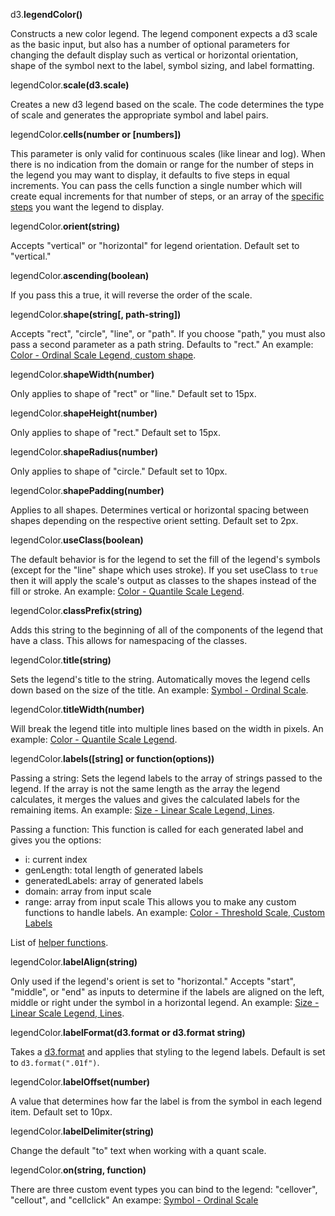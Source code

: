 d3.**legendColor()**

Constructs a new color legend. The legend component expects a d3 scale as the basic input, but also has a number of optional parameters for changing the default display such as vertical or horizontal orientation, shape of the symbol next to the label, symbol sizing, and label formatting.

legendColor.**scale(d3.scale)**

Creates a new d3 legend based on the scale. The code determines the type of scale and generates the appropriate symbol and label pairs.

legendColor.**cells(number or [numbers])**

This parameter is only valid for continuous scales (like linear and log). When there is no indication from the domain or range for the number of steps in the legend you may want to display, it defaults to five steps in equal increments. You can pass the cells function a single number which will create equal increments for that number of steps, or an array of the [specific steps](#color-linear-custom) you want the legend to display.

legendColor.**orient(string)**

Accepts "vertical" or "horizontal" for legend orientation. Default set to "vertical."

legendColor.**ascending(boolean)**

If you pass this a true, it will reverse the order of the scale.

legendColor.**shape(string[, path-string])**

Accepts "rect", "circle", "line", or "path". If you choose "path," you must also pass a second parameter as a path string. Defaults to "rect." An example: [Color - Ordinal Scale Legend, custom shape](#color-ordinal).

legendColor.**shapeWidth(number)**

Only applies to shape of "rect" or "line." Default set to 15px.

legendColor.**shapeHeight(number)**

Only applies to shape of "rect." Default set to 15px.

legendColor.**shapeRadius(number)**

Only applies to shape of "circle." Default set to 10px.

legendColor.**shapePadding(number)**

Applies to all shapes. Determines vertical or horizontal spacing between shapes depending on the respective orient setting. Default set to 2px.

legendColor.**useClass(boolean)**

The default behavior is for the legend to set the fill of the legend's symbols (except for the "line" shape which uses stroke). If you set useClass to `true` then it will apply the scale's output as classes to the shapes instead of the fill or stroke. An example: [Color - Quantile Scale Legend](#color-quant).

legendColor.**classPrefix(string)**

Adds this string to the beginning of all of the components of the legend that have a class. This allows for namespacing of the classes.

legendColor.**title(string)**

Sets the legend's title to the string. Automatically moves the legend cells down based on the size of the title. An example: [Symbol - Ordinal Scale](#symbol-ordinal).

legendColor.**titleWidth(number)**

Will break the legend title into multiple lines based on the width in pixels. An example: [Color - Quantile Scale Legend](#color-quant).

legendColor.**labels([string] or function(options))**

Passing a string:
Sets the legend labels to the array of strings passed to the legend. If the array is not the same length as the array the legend calculates, it merges the values and gives the calculated labels for the remaining items. An example: [Size - Linear Scale Legend, Lines](#size-line).

Passing a function:
This function is called for each generated label and gives you the options:
- i: current index
- genLength: total length of generated labels
- generatedLabels: array of generated labels
- domain: array from input scale
- range: array from input scale
This allows you to make any custom functions to handle labels. An example: [Color - Threshold Scale, Custom Labels](#color-threshold)

List of [helper functions](#helpers).

legendColor.**labelAlign(string)**

Only used if the legend's orient is set to "horizontal." Accepts "start", "middle", or "end" as inputs to determine if the labels are aligned on the left, middle or right under the symbol in a horizontal legend. An example: [Size - Linear Scale Legend, Lines](#size-line).

legendColor.**labelFormat(d3.format or d3.format string)**

Takes a [d3.format](https://github.com/mbostock/d3/wiki/Formatting) and applies that styling to the legend labels. Default is set to `d3.format(".01f")`.

legendColor.**labelOffset(number)**

A value that determines how far the label is from the symbol in each legend item. Default set to 10px.

legendColor.**labelDelimiter(string)**

Change the default "to" text when working with a quant scale.

legendColor.**on(string, function)**

There are three custom event types you can bind to the legend: "cellover", "cellout", and "cellclick" An exampe: [Symbol - Ordinal Scale](#symbol-ordinal)
